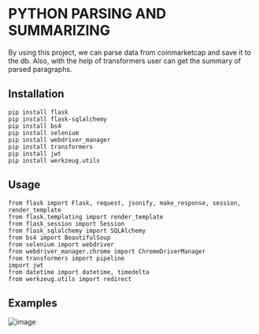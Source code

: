 # PYTHON PARSING AND SUMMARIZING
By using this project, we can parse data from coinmarketcap and save it to the db. Also, with the help of transformers user can get the summary of parsed paragraphs. 

## Installation
```
pip install flask
pip install flask-sqlalchemy
pip install bs4
pip install selenium
pip install webdriver_manager
pip install transformers
pip install jwt
pip install werkzeug.utils
```

## Usage
```
from flask import Flask, request, jsonify, make_response, session, render_template
from flask.templating import render_template
from flask_session import Session
from flask_sqlalchemy import SQLAlchemy
from bs4 import BeautifulSoup
from selenium import webdriver
from webdriver_manager.chrome import ChromeDriverManager
from transformers import pipeline
import jwt
from datetime import datetime, timedelta 
from werkzeug.utils import redirect
```
## Examples

![image](https://user-images.githubusercontent.com/80178491/143136614-84721774-2bf8-4dcb-8144-fc3961d45672.png)

